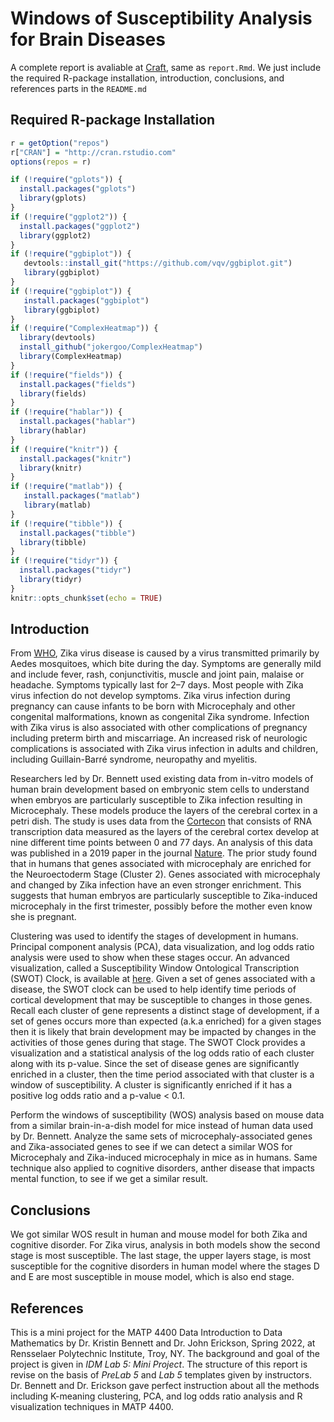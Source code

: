 # Windows of Susceptibility Analysis for Brain Diseases

A complete report is avaliable at [Craft](https://craft.tianrui-qi.com/wos-analysis), same as `report.Rmd`. 
We just include the required R-package installation, introduction, conclusions, and references parts in the `README.md`

## Required R-package Installation

```r
r = getOption("repos")
r["CRAN"] = "http://cran.rstudio.com"
options(repos = r)

if (!require("gplots")) {
  install.packages("gplots")
  library(gplots)
}
if (!require("ggplot2")) {
  install.packages("ggplot2")
  library(ggplot2)
}
if (!require("ggbiplot")) {
   devtools::install_git("https://github.com/vqv/ggbiplot.git")
   library(ggbiplot)
}
if (!require("ggbiplot")) {
   install.packages("ggbiplot")
   library(ggbiplot)
}
if (!require("ComplexHeatmap")) {
  library(devtools)
  install_github("jokergoo/ComplexHeatmap")
  library(ComplexHeatmap)
}
if (!require("fields")) {
  install.packages("fields")
  library(fields)
}
if (!require("hablar")) {
  install.packages("hablar")
  library(hablar)
}
if (!require("knitr")) {
  install.packages("knitr")
  library(knitr)
}
if (!require("matlab")) {
   install.packages("matlab")
   library(matlab)
}
if (!require("tibble")) {
  install.packages("tibble")
  library(tibble)
}
if (!require("tidyr")) {
  install.packages("tidyr")
  library(tidyr)
}
knitr::opts_chunk$set(echo = TRUE)
```

## Introduction

From [WHO](https://www.who.int/news-room/fact-sheets/detail/zika-virus), Zika virus disease is caused by a virus transmitted primarily by Aedes mosquitoes, which bite during the day. 
Symptoms are generally mild and include fever, rash, conjunctivitis, muscle and joint pain, malaise or headache.
Symptoms typically last for 2–7 days. Most people with Zika virus infection do not develop symptoms. 
Zika virus infection during pregnancy can cause infants to be born with Microcephaly and other congenital malformations, known as congenital Zika syndrome. 
Infection with Zika virus is also associated with other complications of pregnancy including preterm birth and miscarriage.
An increased risk of neurologic complications is associated with Zika virus infection in adults and children, including Guillain-Barré syndrome, neuropathy and myelitis.

Researchers led by Dr. Bennett used existing data from in-vitro models of human brain development based on embryonic stem cells to understand when embryos are particularly susceptible to Zika infection resulting in Microcephaly.
These models produce the layers of the cerebral cortex in a petri dish.
The study is uses data from the [Cortecon](http://cortecon.neuralsci.org/) that consists of RNA transcription data measured as the layers of the cerebral cortex develop at nine different time points between 0 and 77 days.
An analysis of this data was published in a 2019 paper in the journal [Nature](https://www.nature.com/articles/s41598-019-39318-8).
The prior study found that in humans that genes associated with microcephaly are enriched for the Neuroectoderm Stage (Cluster 2).
Genes associated with microcephaly and changed by Zika infection have an even stronger enrichment. 
This suggests that human embryos are particularly susceptible to Zika-induced microcephaly in the first trimester, possibly before the mother even know she is pregnant.

Clustering was used to identify the stages of development in humans.
Principal component analysis (PCA), data visualization, and log odds ratio analysis were used to
show when these stages occur.
An advanced visualization, called a Susceptibility Window Ontological Transcription (SWOT) Clock, is available at [here](https://github.com/mpoegel/SemNExT-Visualizations).
Given a set of genes associated with a disease, the SWOT clock can be used to help identify time periods of cortical development that may be susceptible to changes in those genes.
Recall each cluster of gene represents a distinct stage of development, if a set of genes occurs more than expected (a.k.a enriched) for a given stages then it is likely that brain development may be impacted by changes in the activities of those genes during that stage.
The SWOT Clock provides a visualization and a statistical analysis of the log odds ratio of each cluster along with its p-value.
Since the set of disease genes are significantly enriched in a cluster, then the time period associated with that cluster is a window of susceptibility. 
A cluster is significantly enriched if it has a positive log odds ratio and a p-value < 0.1.

Perform the windows of susceptibility (WOS) analysis based on mouse data from a similar brain-in-a-dish model for mice instead of human data used by Dr. Bennett. 
Analyze the same sets of microcephaly-associated genes and Zika-associated genes to see if we can detect a similar WOS for Microcephaly and Zika-induced microcephaly in mice as in humans. 
Same technique also applied to cognitive disorders, anther disease that impacts mental function, to see if we get a similar result. 

## Conclusions

We got similar WOS result in human and mouse model for both Zika and cognitive disorder.
For Zika virus, analysis in both models show the second stage is most susceptible. 
The last stage, the upper layers stage, is most susceptible for the cognitive disorders in human model where the stages D and E are most susceptible in mouse model, which is also end stage. 

## References

This is a mini project for the MATP 4400 Data Introduction to Data Mathematics by Dr. Kristin Bennett and Dr. John Erickson, Spring 2022, at Rensselaer Polytechnic Institute, Troy, NY. The background and goal of the project is given in *IDM Lab 5: Mini Project*. 
The structure of this report is revise on the basis of *PreLab 5* and *Lab 5* templates given by instructors. 
Dr. Bennett and Dr. Erickson gave perfect instruction about all the methods including K-meaning clustering, PCA, and log odds ratio analysis and R visualization techniques in MATP 4400. 
